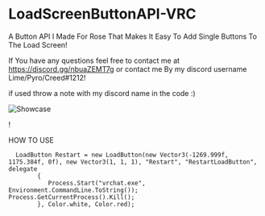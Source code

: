 # LoadScreenButtonAPI-VRC
A Button API I Made For Rose That Makes It Easy To Add Single Buttons To The Load Screen!

If You have any questions feel free to contact me at https://discord.gg/nbuaZEMT7g or contact me By my discord username Lime/Pyro/Creed#1212!

if used throw a note with my discord name in the code :)

![Showcase](https://github.com/pyrotoxic11/LoadScreenButtonAPI-VRC/blob/main/LoadButtonExample.png)

!

HOW TO USE

      LoadButton Restart = new LoadButton(new Vector3(-1269.999f, 1175.384f, 0f), new Vector3(1, 1, 1), "Restart", "RestartLoadButton", delegate
            {
               Process.Start("vrchat.exe", Environment.CommandLine.ToString()); Process.GetCurrentProcess().Kill();
            }, Color.white, Color.red);
